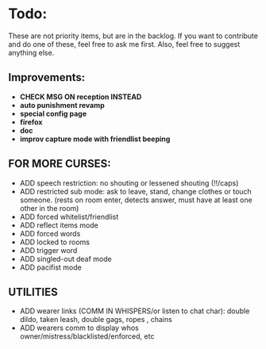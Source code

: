 # Todo:

These are not priority items, but are in the backlog. If you want to contribute and do one of these, feel free to ask me first. Also, feel free to suggest anything else.

## Improvements:
- **CHECK MSG ON reception INSTEAD**
- **auto punishment revamp**
- **special config page**
- **firefox**
- **doc**
- **improv capture mode with friendlist beeping**

## FOR MORE CURSES:
- ADD speech restriction: no shouting or lessened shouting (!!/caps)
- ADD restricted sub mode: ask to leave, stand, change clothes or touch someone. (rests on room enter, detects answer, must have at least one other in the room)
- ADD forced whitelist/friendlist
- ADD reflect items mode
- ADD forced words
- ADD locked to rooms
- ADD trigger word
- ADD singled-out deaf mode
- ADD pacifist mode

## UTILITIES
- ADD wearer links (COMM IN WHISPERS/or listen to chat char): double dildo, taken leash, double gags, ropes , chains
- ADD wearers comm to display whos owner/mistress/blacklisted/enforced, etc